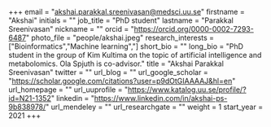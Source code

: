 +++ 
email = "akshai.parakkal.sreenivasan@medsci.uu.se"
firstname = "Akshai" 
initials = "" 
job_title = "PhD student"
lastname = "Parakkal Sreenivasan" 
nickname = "" 
orcid = "https://orcid.org/0000-0002-7293-6487"
photo_file = "people/akshai.jpeg" 
research_interests = ["Bioinformatics","Machine learning","]
short_bio = "" 
long_bio = "PhD student in the group of Kim Kultima on the topic of artificial intelligence and metabolomics. Ola Spjuth is co-advisor." 
title = "Akshai Parakkal Sreenivasan" 
twitter = "" 
url_blog = "" 
url_google_scholar = "https://scholar.google.com/citations?user=p9dOtGIAAAAJ&hl=en"
url_homepage = "" 
url_uuprofile = "https://www.katalog.uu.se/profile/?id=N21-1352"
linkedin = "https://www.linkedin.com/in/akshai-ps-9b838978/" 
url_mendeley = "" 
url_researchgate = "" 
weight = 1 
start_year = 2021
+++
